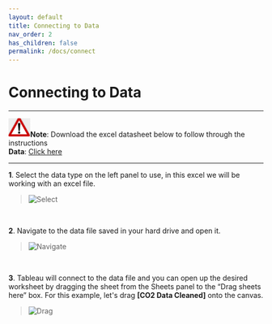 ```yaml
---
layout: default
title: Connecting to Data
nav_order: 2
has_children: false
permalink: /docs/connect
---
```


# Connecting to Data

---

![](./assets/images/note-icon.png "Note")<b>Note</b>: Download the excel datasheet below to follow through the instructions 
<br>
<b>Data</b>: [Click here](https://mkt.tableau.com/Public/Datasets/World_Bank_CO2.xlsx)

---

**1**. Select the data type on the left panel to use, in this excel we will be working with an excel file.
>![Select](https://github.com/cysong12/Tableau-Desktop-Public-Edition/blob/gh-pages/docs/images/ctd1.png?raw=true)
<br>

**2**. Navigate to the data file saved in your hard drive and open it.
>![Navigate](https://github.com/cysong12/Tableau-Desktop-Public-Edition/blob/gh-pages/docs/images/ctd2.png?raw=true)
<br>

**3**. Tableau will connect to the data file and you can open up the desired worksheet by dragging the sheet from the Sheets panel to the “Drag sheets here” box. For this example, let's drag **[CO2 Data Cleaned]** onto the canvas.
>![Drag](https://github.com/cysong12/Tableau-Desktop-Public-Edition/blob/gh-pages/docs/images/ctd3.png?raw=true)

<br>
 
